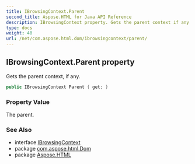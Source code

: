 ```yaml
---
title: IBrowsingContext.Parent
second_title: Aspose.HTML for Java API Reference
description: IBrowsingContext property. Gets the parent context if any
type: docs
weight: 40
url: /net/com.aspose.html.dom/ibrowsingcontext/parent/
---
```

## IBrowsingContext.Parent property

Gets the parent context, if any.

```java
public IBrowsingContext Parent { get; }
```

### Property Value

The parent.

### See Also

* interface [IBrowsingContext](../)
* package [com.aspose.html.Dom](../../ibrowsingcontext/)
* package [Aspose.HTML](../../../)
